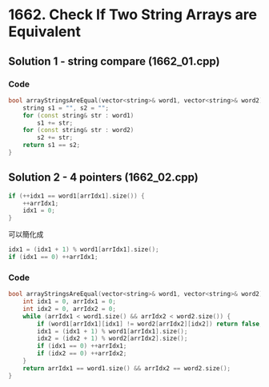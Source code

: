 # 1662. Check If Two String Arrays are Equivalent

## Solution 1 - string compare (1662_01.cpp)

### Code
```cpp
bool arrayStringsAreEqual(vector<string>& word1, vector<string>& word2) {
    string s1 = "", s2 = "";
    for (const string& str : word1)
        s1 += str;
    for (const string& str : word2)
        s2 += str;
    return s1 == s2;
}
```

## Solution 2 - 4 pointers (1662_02.cpp)

```cpp
if (++idx1 == word1[arrIdx1].size()) {
    ++arrIdx1;
    idx1 = 0;
}
```

可以簡化成

```cpp
idx1 = (idx1 + 1) % word1[arrIdx1].size();
if (idx1 == 0) ++arrIdx1;
```

### Code

```cpp
bool arrayStringsAreEqual(vector<string>& word1, vector<string>& word2) {
    int idx1 = 0, arrIdx1 = 0;
    int idx2 = 0, arrIdx2 = 0;
    while (arrIdx1 < word1.size() && arrIdx2 < word2.size()) {
        if (word1[arrIdx1][idx1] != word2[arrIdx2][idx2]) return false;
        idx1 = (idx1 + 1) % word1[arrIdx1].size();
        idx2 = (idx2 + 1) % word2[arrIdx2].size();
        if (idx1 == 0) ++arrIdx1;
        if (idx2 == 0) ++arrIdx2;
    }
    return arrIdx1 == word1.size() && arrIdx2 == word2.size();
}
```
